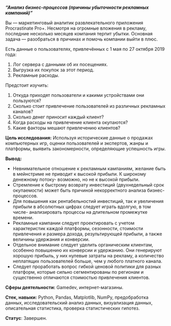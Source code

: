 ***“Анализ бизнес-процессов (причины убыточности рекламных кампаний)”***

Вы — маркетинговый аналитик развлекательного приложения Procrastinate Pro+. Несмотря на огромные вложения в рекламу, последние несколько месяцев компания терпит убытки. 
Основная задача — разобраться в причинах и помочь компании выйти в плюс.

Есть данные о пользователях, привлечённых с 1 мая по 27 октября 2019 года:
1. Лог сервера с данными об их посещениях.
2. Выгрузка их покупок за этот период.
3. Рекламные расходы.

Предстоит изучить:
1. Откуда приходят пользователи и какими устройствами они пользуются?
2. Сколько стоит привлечение пользователей из различных рекламных каналов?
3. Сколько денег приносит каждый клиент?
4. Когда расходы на привлечение клиента окупаются?
5. Какие факторы мешают привлечению клиентов?


**Цель исследования:** 
 Используя исторические данные о продажах компьютерных игр, оценки пользователей и экспертов, жанры и платформы, выявить закономерности, определяющие успешность игры.    


**Вывод:**
- Невнимательное отношение к рекламным кампаниям, желание быть в мейнстриме не приводит к высокой прибыли. К широкому денежному потоку- возможно, но не к высокой прибыли.
- Стремление к быстрому возврату инвестиций (двухнедельный срок окупаемости) может быть причиной некорректного анализа бизнес-процессов.
- Для повышения как рентабельностий инвестиций, так и увеличения прибыли в абсолютных цифрах следует играть вдолгую, в том числе- анализировать процессы на длительном промежутке времени.
- Рекламные кампании следует проектировать с учетом характеристик каждой платформы, сезонности, стоимости привлечения и размера дохода, результирующей прибыли, а также величины удержания и конверсии.
- Отдельное внимание следует уделить органическим клиентам, особенно повышению их конверсии и удержанию. Они генерируют хорошую прибыль, у них нулевые затраты на рекламу, а количество неплатящих пользователей больше, чем у любого платного канала.
- Следует проработать вопрос гибкой ценовой политики для разных платформ, которые сильно сегментированы по регионам и существенно отличаются стоимостью привлечения клиентов.

**Сферы деятельности:**  Gamedev, интернет-магазины.   

**Стек, навыки:**   Python, Pandas, Matplotlib, NumPy,  предобработка данных, исследовательский анализ данных, визуализация данных, описательная статистика, проверка статистических гипотез.   

**Статус**: Завершен.
 


